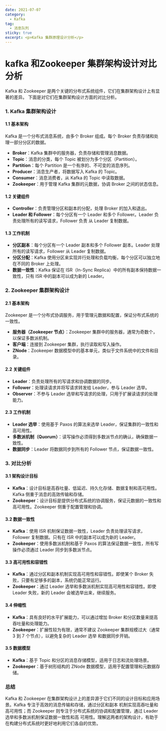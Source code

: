 ```yaml
---
date: 2021-07-07
category:
  - Kafka
tag:
  - 消息队列
sticky: true
excerpt: <p>Kafka 集群原理设计分析</p>
---
```

# kafka 和Zookeeper 集群架构设计对比分析

Kafka 和 Zookeeper 是两个关键的分布式系统组件，它们在集群架构设计上有显著的差异。
下面是对它们在集群架构设计方面的对比分析。

### 1. Kafka 集群架构设计

#### 1.1 基本架构

Kafka 是一个分布式消息系统，由多个 Broker 组成。每个 Broker 负责存储和处理一部分分区的数据。

- **Broker**：Kafka 集群中的服务器，负责存储和管理消息数据。
- **Topic**：消息的分类，每个 Topic 被划分为多个分区（Partition）。
- **Partition**：每个 Partition 是一个有序的、不可变的消息序列。
- **Producer**：消息生产者，将数据写入 Kafka 的 Topic。
- **Consumer**：消息消费者，从 Kafka 的 Topic 中读取数据。
- **Zookeeper**：用于管理 Kafka 集群的元数据，协调 Broker 之间的状态信息。

#### 1.2 关键组件

- **Controller**：负责管理分区和副本的分配，处理 Broker 的加入和退出。
- **Leader 和 Follower**：每个分区有一个 Leader 和多个 Follower。Leader 负责处理所有的读写请求，Follower 负责
    从 Leader 复制数据。

#### 1.3 工作机制

- **分区副本**：每个分区有一个 Leader 副本和多个 Follower 副本。Leader 处理所有的读写请求，Follower 从 Leader 
               复制数据。
- **分区分配**：Kafka 使用分区来实现并行处理和负载均衡，每个分区可以独立地在不同的 Broker 上处理。
- **数据一致性**：Kafka 保证在 ISR（In-Sync Replica）中的所有副本保持数据一致性，只有 ISR 中的副本可以成为新的 Leader。

### 2. Zookeeper 集群架构设计

#### 2.1 基本架构

Zookeeper 是一个分布式协调服务，用于管理元数据和配置，保证分布式系统的一致性。

- **服务器（Zookeeper 节点）**：Zookeeper 集群中的服务器，通常为奇数个，以保证多数派机制。
- **客户端**：连接到 Zookeeper 集群，执行读取和写入操作。
- **ZNode**：Zookeeper 数据模型中的基本单元，类似于文件系统中的文件和目录。

#### 2.2 关键组件

- **Leader**：负责处理所有的写请求和协调数据的同步。
- **Follower**：处理读请求并将写请求转发给 Leader，参与 Leader 选举。
- **Observer**：不参与 Leader 选举和写请求的处理，只用于扩展读请求的处理能力。

#### 2.3 工作机制

- **Leader 选举**：使用基于 Paxos 的算法来选举 Leader，保证集群的一致性和高可用性。
- **多数派机制（Quorum）**：读写操作必须得到多数派节点的确认，确保数据一致性。
- **数据同步**：Leader 将数据同步到所有的 Follower 节点，保证数据一致性。

### 3. 对比分析

#### 3.1 架构设计目标

- **Kafka**：设计目标是高吞吐量、低延迟、持久化存储、数据复制和高可用性。Kafka 侧重于消息的高效传输和存储。
- **Zookeeper**：设计目标是提供分布式系统的协调服务，保证元数据的一致性和高可用性。Zookeeper 侧重于配置管理和协调。

#### 3.2 数据一致性

- **Kafka**：使用 ISR 机制保证数据一致性，Leader 负责处理读写请求，Follower 复制数据。只有在 ISR 中的副本可以成为新的
             Leader。
- **Zookeeper**：使用多数派机制和基于 Paxos 的算法保证数据一致性，所有写操作必须通过 Leader 同步到多数派节点。

#### 3.3 高可用性和容错性

- **Kafka**：通过分区和副本机制实现高可用性和容错性。即使某个 Broker 失败，只要有足够多的副本，系统仍能正常运行。
- **Zookeeper**：通过 Leader 选举和多数派机制实现高可用性和容错性。即使 Leader 失败，新的 Leader 会被选举出来，继续服务。

#### 3.4 伸缩性

- **Kafka**：具有良好的水平扩展能力，可以通过增加 Broker 和分区数量来提高吞吐量和处理能力。
- **Zookeeper**：扩展性较为有限，通常不建议 Zookeeper 集群规模过大（通常 3 到 7 个节点），以避免复杂的 Leader 选举
和数据同步开销。

#### 3.5 数据模型

- **Kafka**：基于 Topic 和分区的消息存储模型，适用于日志和流处理场景。
- **Zookeeper**：基于树形结构的 ZNode 数据模型，适用于配置管理和元数据存储。

### 总结

Kafka 和 Zookeeper 在集群架构设计上的差异源于它们不同的设计目标和应用场景。Kafka 专注于高效的消息传输和存储，通过分区和副本
机制实现高吞吐量和高可用性；而 Zookeeper 则专注于分布式系统的协调和配置管理，通过 Leader 选举和多数派机制保证数据一致性和高
可用性。理解这两者的架构设计，有助于在构建分布式系统时更好地利用它们各自的优势。